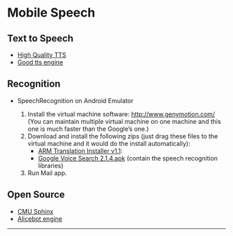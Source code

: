 Mobile Speech 
==============

## Text to Speech

- [High Quality TTS](https://www.vocalware.com/index/demo)
- [Good tts engine](http://www.neospeech.com/)


## Recognition

- SpeechRecognition on Android Emulator

	1. Install the virtual machine software: http://www.genymotion.com/   (You can maintain multiple virtual machine on one machine and this one is much faster than the Google’s one.)
	2. Download and install the following zips (just drag these files to the virtual machine and it would do the install automatically): 
		- [ARM Translation Installer v1.1](http://goo.gl/JBQmPa): 
		- [Google Voice Search 2.1.4.apk](https://docs.google.com/file/d/0B5rZBNIQG5NWZHV0dWdGVmkzRG8/edit?pli=1 ) (contain the speech recognition libraries)  
	3. Run Mail app.

## Open Source

- [CMU Sphinx](http://cmusphinx.sourceforge.net/)
- [Alicebot engine](http://www.alicebot.org/about.html)


- - -


